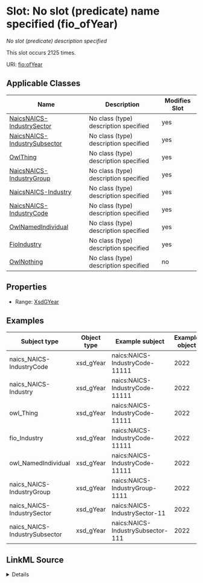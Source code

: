 

# Slot: No slot (predicate) name specified (fio_ofYear)


_No slot (predicate) description specified_






This slot occurs 2125 times.


URI: [fio:ofYear](http://sawgraph.spatialai.org/v1/fio#ofYear)



<!-- no inheritance hierarchy -->





## Applicable Classes

| Name | Description | Modifies Slot |
| --- | --- | --- |
| [NaicsNAICS-IndustrySector](../classes/NaicsNAICS-IndustrySector.md) | No class (type) description specified |  yes  |
| [NaicsNAICS-IndustrySubsector](../classes/NaicsNAICS-IndustrySubsector.md) | No class (type) description specified |  yes  |
| [OwlThing](../classes/OwlThing.md) | No class (type) description specified |  yes  |
| [NaicsNAICS-IndustryGroup](../classes/NaicsNAICS-IndustryGroup.md) | No class (type) description specified |  yes  |
| [NaicsNAICS-Industry](../classes/NaicsNAICS-Industry.md) | No class (type) description specified |  yes  |
| [NaicsNAICS-IndustryCode](../classes/NaicsNAICS-IndustryCode.md) | No class (type) description specified |  yes  |
| [OwlNamedIndividual](../classes/OwlNamedIndividual.md) | No class (type) description specified |  yes  |
| [FioIndustry](../classes/FioIndustry.md) | No class (type) description specified |  yes  |
| [OwlNothing](../classes/OwlNothing.md) | No class (type) description specified |  no  |







## Properties

* Range: [XsdGYear](../classes/XsdGYear.md)






## Examples

| Subject type | Object type | Example subject | Example object | Occurrences |
| --- | --- | --- | --- | --- |
| naics_NAICS-IndustryCode | xsd_gYear | naics:NAICS-IndustryCode-11111 | 2022 | 1701 |
| naics_NAICS-Industry | xsd_gYear | naics:NAICS-IndustryCode-11111 | 2022 | 2125 |
| owl_Thing | xsd_gYear | naics:NAICS-IndustryCode-11111 | 2022 | 2125 |
| fio_Industry | xsd_gYear | naics:NAICS-IndustryCode-11111 | 2022 | 2125 |
| owl_NamedIndividual | xsd_gYear | naics:NAICS-IndustryCode-11111 | 2022 | 2125 |
| naics_NAICS-IndustryGroup | xsd_gYear | naics:NAICS-IndustryGroup-1111 | 2022 | 308 |
| naics_NAICS-IndustrySector | xsd_gYear | naics:NAICS-IndustrySector-11 | 2022 | 20 |
| naics_NAICS-IndustrySubsector | xsd_gYear | naics:NAICS-IndustrySubsector-111 | 2022 | 96 |




## LinkML Source

<details>

```yaml
name: fio_ofYear
annotations:
  count:
    tag: count
    value: 2125
description: No slot (predicate) description specified
title: No slot (predicate) name specified
examples:
- object:
    example_object: '2022'
    example_object_type: xsd_gYear
    example_predicate: fio:ofYear
    example_subject: naics:NAICS-IndustryCode-11111
    example_subject_type: naics_NAICS-IndustryCode
- object:
    example_object: '2022'
    example_object_type: xsd_gYear
    example_predicate: fio:ofYear
    example_subject: naics:NAICS-IndustryCode-11111
    example_subject_type: naics_NAICS-Industry
- object:
    example_object: '2022'
    example_object_type: xsd_gYear
    example_predicate: fio:ofYear
    example_subject: naics:NAICS-IndustryCode-11111
    example_subject_type: owl_Thing
- object:
    example_object: '2022'
    example_object_type: xsd_gYear
    example_predicate: fio:ofYear
    example_subject: naics:NAICS-IndustryCode-11111
    example_subject_type: fio_Industry
- object:
    example_object: '2022'
    example_object_type: xsd_gYear
    example_predicate: fio:ofYear
    example_subject: naics:NAICS-IndustryCode-11111
    example_subject_type: owl_NamedIndividual
- object:
    example_object: '2022'
    example_object_type: xsd_gYear
    example_predicate: fio:ofYear
    example_subject: naics:NAICS-IndustryGroup-1111
    example_subject_type: naics_NAICS-IndustryGroup
- object:
    example_object: '2022'
    example_object_type: xsd_gYear
    example_predicate: fio:ofYear
    example_subject: naics:NAICS-IndustrySector-11
    example_subject_type: naics_NAICS-IndustrySector
- object:
    example_object: '2022'
    example_object_type: xsd_gYear
    example_predicate: fio:ofYear
    example_subject: naics:NAICS-IndustrySubsector-111
    example_subject_type: naics_NAICS-IndustrySubsector
from_schema: fio-kg
rank: 1000
slot_uri: fio:ofYear
alias: fio_ofYear
domain_of:
- fio_Industry
- naics_NAICS-Industry
- naics_NAICS-IndustryCode
- naics_NAICS-IndustryGroup
- naics_NAICS-IndustrySector
- naics_NAICS-IndustrySubsector
- owl_NamedIndividual
- owl_Thing
range: xsd_gYear

```
</details>